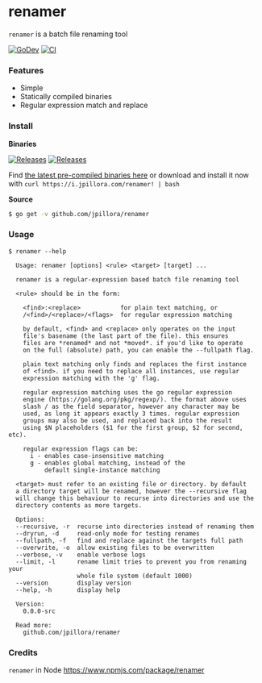 # renamer

`renamer` is a batch file renaming tool

[![GoDev](https://img.shields.io/static/v1?label=godoc&message=reference&color=00add8)](https://pkg.go.dev/github.com/jpillora/renamer)
[![CI](https://github.com/jpillora/renamer/workflows/CI/badge.svg)](https://github.com/jpillora/renamer/actions?workflow=CI)

### Features

* Simple
* Statically compiled binaries
* Regular expression match and replace

### Install

**Binaries**

[![Releases](https://img.shields.io/github/release/jpillora/renamer.svg)](https://github.com/jpillora/renamer/releases)
[![Releases](https://img.shields.io/github/downloads/jpillora/renamer/total.svg)](https://github.com/jpillora/renamer/releases)

Find [the latest pre-compiled binaries here](https://github.com/jpillora/renamer/releases/latest) or download and install it now with `curl https://i.jpillora.com/renamer! | bash`

**Source**

```sh
$ go get -v github.com/jpillora/renamer
```

### Usage

<!--tmpl,code=plain:echo "$ renamer --help" && go run main.go --help | cat -->
``` plain 
$ renamer --help

  Usage: renamer [options] <rule> <target> [target] ...

  renamer is a regular-expression based batch file renaming tool

  <rule> should be in the form:

    <find>:<replace>           for plain text matching, or
    /<find>/<replace>/<flags>  for regular expression matching

    by default, <find> and <replace> only operates on the input
    file's basename (the last part of the file). this ensures
    files are *renamed* and not *moved*. if you'd like to operate
    on the full (absolute) path, you can enable the --fullpath flag.

    plain text matching only finds and replaces the first instance
    of <find>. if you need to replace all instances, use regular
    expression matching with the 'g' flag.

    regular expression matching uses the go regular expression
    engine (https://golang.org/pkg/regexp/). the format above uses
    slash / as the field separator, however any character may be
    used, as long it appears exactly 3 times. regular expression
    groups may also be used, and replaced back into the result
    using $N placeholders ($1 for the first group, $2 for second, etc).

    regular expression flags can be:
      i - enables case-insensitive matching
      g - enables global matching, instead of the
          default single-instance matching

  <target> must refer to an existing file or directory. by default
  a directory target will be renamed, however the --recursive flag
  will change this behaviour to recurse into directories and use the
  directory contents as more targets.

  Options:
  --recursive, -r  recurse into directories instead of renaming them
  --dryrun, -d     read-only mode for testing renames
  --fullpath, -f   find and replace against the targets full path
  --overwrite, -o  allow existing files to be overwritten
  --verbose, -v    enable verbose logs
  --limit, -l      rename limit tries to prevent you from renaming your
                   whole file system (default 1000)
  --version        display version
  --help, -h       display help

  Version:
    0.0.0-src

  Read more:
    github.com/jpillora/renamer

```
<!--/tmpl-->

### Credits

`renamer` in Node https://www.npmjs.com/package/renamer
